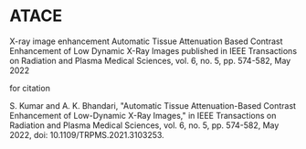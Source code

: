 # ATACE
X-ray image enhancement
Automatic Tissue Attenuation Based Contrast Enhancement of Low Dynamic X-Ray Images
published in IEEE Transactions on Radiation and Plasma Medical Sciences, vol. 6, no. 5, pp. 574-582, May 2022



for citation

S. Kumar and A. K. Bhandari, "Automatic Tissue Attenuation-Based Contrast Enhancement of Low-Dynamic X-Ray Images," in IEEE Transactions on Radiation and Plasma Medical Sciences, vol. 6, no. 5, pp. 574-582, May 2022, doi: 10.1109/TRPMS.2021.3103253.
